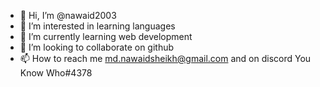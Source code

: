 - 👋 Hi, I’m @nawaid2003
- 👀 I’m interested in learning languages
- 🌱 I’m currently learning web development
- 💞️ I’m looking to collaborate on github
- 📫 How to reach me md.nawaidsheikh@gmail.com and on discord You Know Who#4378

<!---
nawaid2003/nawaid2003 is a ✨ special ✨ repository because its `README.md` (this file) appears on your GitHub profile.
You can click the Preview link to take a look at your changes.
--->
